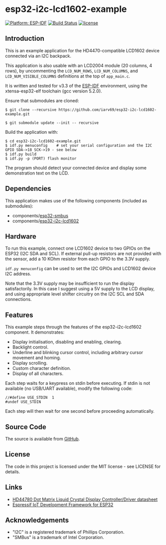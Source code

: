 # esp32-i2c-lcd1602-example

[![Platform: ESP-IDF](https://img.shields.io/badge/ESP--IDF-v3.0%2B-blue.svg)](https://docs.espressif.com/projects/esp-idf/en/stable/get-started/)
[![Build Status](https://travis-ci.org/DavidAntliff/esp32-i2c-lcd1602-example.svg?branch=master)](https://travis-ci.org/DavidAntliff/esp32-i2c-lcd1602-example)
[![license](https://img.shields.io/github/license/mashape/apistatus.svg)]()

## Introduction

This is an example application for the HD4470-compatible LCD1602 device connected via an I2C backpack.

This application is also usable with an LCD2004 module (20 columns, 4 rows), by uncommenting the `LCD_NUM_ROWS`, `LCD_NUM_COLUMNS`, and `LCD_NUM_VISIBLE_COLUMNS` definitions at the top of `app_main.c`.

It is written and tested for v3.3 of the [ESP-IDF](https://github.com/espressif/esp-idf) environment, using the xtensa-esp32-elf toolchain (gcc version 5.2.0).

Ensure that submodules are cloned:

    $ git clone --recursive https://github.com/iarv69/esp32-i2c-lcd1602-example.git
    
    $ git submodule update --init -- recursive

Build the application with:

    $ cd esp32-i2c-lcd1602-example.git
    $ idf.py menuconfig    # set your serial configuration and the I2C GPIO SDA->18 SCK->19 - see below
    $ idf.py build
    $ idf.py -p (PORT) flash monitor

The program should detect your connected device and display some demonstration text on the LCD.

## Dependencies

This application makes use of the following components (included as submodules):

 * components/[esp32-smbus](https://github.com/DavidAntliff/esp32-smbus)
 * components/[esp32-i2c-lcd1602](https://github.com/DavidAntliff/esp32-i2c-lcd1602)

## Hardware

To run this example, connect one LCD1602 device to two GPIOs on the ESP32 (I2C SDA and SCL). If external pull-up resistors are not provided with the sensor, add a 10 KOhm resistor from each GPIO to the 3.3V supply.

`idf.py menuconfig` can be used to set the I2C GPIOs and LCD1602 device I2C address.

Note that the 3.3V supply may be insufficient to run the display satisfactorily. In this case I suggest using a 5V supply to the LCD display, and using appropriate level shifter circuitry on the I2C SCL and SDA connections.

## Features

This example steps through the features of the esp32-i2c-lcd1602 component. It demonstrates:

 * Display initialisation, disabling and enabling, clearing.
 * Backlight control.
 * Underline and blinking cursor control, including arbitrary cursor movement and homing.
 * Display scrolling.
 * Custom character definition.
 * Display of all characters.

Each step waits for a keypress on stdin before executing. If stdin is not available (no USB/UART available), modify the following code:

```
//#define USE_STDIN  1
#undef USE_STDIN
```

Each step will then wait for one second before proceeding automatically.

## Source Code

The source is available from [GitHub](https://www.github.com/DavidAntliff/esp32-i2c-lcd1602-example).

## License

The code in this project is licensed under the MIT license - see LICENSE for details.

## Links

 * [HD44780 Dot Matrix Liquid Crystal Display Controller/Driver datasheet](https://www.sparkfun.com/datasheets/LCD/HD44780.pdf)
 * [Espressif IoT Development Framework for ESP32](https://github.com/espressif/esp-idf)

## Acknowledgements

 * "I2C" is a registered trademark of Phillips Corporation.
 * "SMBus" is a trademark of Intel Corporation.
 
